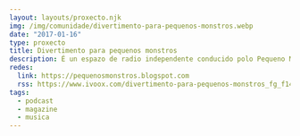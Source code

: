 ```yaml
---
layout: layouts/proxecto.njk
img: /img/comunidade/divertimento-para-pequenos-monstros.webp
date: "2017-01-16"
type: proxecto
title: Divertimento para pequenos monstros
description: É un espazo de radio independente conducido polo Pequeno Monstro, realizado dende finais dos 80´s. Emitido nas súas orixes por Radio Fene e Radio Kaos, actualmente é parte da grella de Rádio FilispiM, 93.9 FM (libre e comunitaria, Ferrol). Ademais, é redifundido por Rádio Kalimera, 107.9 FM (libre de Compostela). Durante os seus máis de 25 años de existencia vén dando voz aos Colectivos da comarca, artistas, músicos locais e abranguendo a contrainformación, contracultura e, mesmo, a ficción sonora. Probabelmente é o programa de radio, con continuidade, máis antigo na FM en Ferrolterra.
redes:
  link: https://pequenosmonstros.blogspot.com
  rss: https://www.ivoox.com/divertimento-para-pequenos-monstros_fg_f148587_filtro_1.xml
tags:
  - podcast
  - magazine
  - musica
---
```

